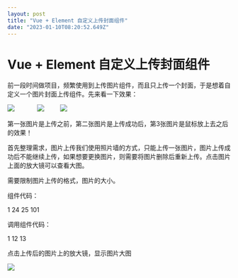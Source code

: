 ```yaml
---
layout: post
title: "Vue + Element 自定义上传封面组件"
date: "2023-01-10T08:20:52.649Z"
---
```

Vue + Element 自定义上传封面组件
=======================

前一段时间做项目，频繁使用到上传图片组件，而且只上传一个封面，于是想着自定义一个图片封面上传组件。先来看一下效果：

![](https://img2023.cnblogs.com/blog/141658/202301/141658-20230110093900057-1337564651.png)             ![](https://img2023.cnblogs.com/blog/141658/202301/141658-20230110093606737-6450534.png)         ![](https://img2023.cnblogs.com/blog/141658/202301/141658-20230110093615919-760586401.png)

第一张图片是上传之前，第二张图片是上传成功后，第3张图片是鼠标放上去之后的效果！

首先整理需求，图片上传我们使用照片墙的方式，只能上传一张图片，图片上传成功后不能继续上传，如果想要更换图片，则需要将图片删除后重新上传。点击图片上面的放大镜可以查看大图。

需要限制图片上传的格式，图片的大小。

组件代码：

  1 <template>
  2   <div class="upload">
  3     <el-upload
  4       :class="{'hidden':mFileList.length > 0}"
  5       list-type="picture-card"
  6       :on-remove="handleRemove"
  7       :action="action"
  8       :before-upload="beforeUploadHandle"
  9       :on-success="successHandle"
 10       :on-change="changeHandle"
 11       :limit="1"
 12       :accept="accept" 
 13       :on-exceed="handleExceed"
 14       :file-list="fileList"
 15       :on-preview="handlePictureCardPreview"
 16     >
 17       <i class="el-icon-plus"></i>
 18     </el-upload>
 19     <el-dialog :visible.sync="dialogVisible">
 20       <img width="100%" :src="dialogImageUrl" alt="" />
 21     </el-dialog>
 22   </div>
 23 </template>
 24 
 25 <script>
 26 export default { 27   props: {
 28     action: {
 29       type: String,
 30       default: "",
 31     },
 32     accept: {
 33       type: String,
 34       default: "",
 35     },
 36     fileList:{
 37       type: Array,
 38       default: () => \[\], 39     },
 40   },
 41   watch: {
 42     fileList(newValue, oldValue) {
 43       this.mFileList = newValue 44     }
 45   },
 46   data() {
 47     return { 48       dialogVisible: false, //图片放大
 49       fileImg: "", //上传图片
 50       dialogImageUrl: "", //图片地址
 51       mFileList:this.fileList,
 52     };
 53   },
 54   methods: {
 55     handleRemove(file, fileList) {
 56       this.$emit("upload-remove", file);
 57     },
 58     handlePictureCardPreview(file) {
 59       this.dialogImageUrl = file.url; 60       this.dialogVisible = true;
 61     },
 62     // 上传之前
 63     beforeUploadHandle(file) {
 64       if (file.type !== "image/jpeg" && file.type !== "image/png") {
 65         this.$message({
 66           message: "只支持jpg、png格式的图片！",
 67           type: "warning",
 68         });
 69         return false;
 70       }
 71       const isLt2M = file.size / 1024 / 1024 < 2;
 72       if (!isLt2M) {
 73         this.$message({
 74           message: "上传文件大小不能超过 2MB!",
 75           type: "warning",
 76         });
 77         return false;
 78       }
 79     },
 80     // 上传成功
 81     successHandle(response, file, fileList) {
 82       this.mFileList = fileList; 83       if (response && response.code === 200) {
 84         this.$message.success("图片上传成功！");
 85         this.$emit("upload-success", response, file);
 86       } else { 87         this.$message.error(response.msg);
 88       }
 89     },
 90     changeHandle(file, fileList) {
 91       if(file.response && file.response.code == 500) {
 92          this.$emit("upload-error",file);
 93       }
 94     },
 95     handleExceed(files, fileList) {
 96         this.$message.warning("只能上传1张图片！");
 97       },
 98   },
 99 };
100 </script>
101 <style lang="scss">
102 .upload .hidden .el-upload--picture-card {
103 display: none;
104 }
105 </style>

调用组件代码：

 1 <template>
 2     <div>
 3         <el-form ref="dataForm"    label-width="80px">
 4             <el-form-item label="封面" prop="cover" class="is-required">
 5                 <upload list-type="picture-card" :action="url" :accept="'.jpg,.png,.JPG,.PNG'" :fileList="fileList"
 6                     :limit="1" @upload-success="uploadFile" @upload-remove="removeFile" @upload-error="uploadError">
 7                 </upload>
 8             </el-form-item>
 9         </el-form>
10     </div>
11 </template>
12 
13 <script>
14     import Upload from '../components/cover-upload/index.vue'
15     export default {
16 components: {
17 Upload
18 },
19 data() {
20             return {
21                 url: "",
22 fileList: \[\],
23 }
24 },
25 methods: {
26 uploadUrl() {
27                 this.url = "http://xxx.xxx.xxx.xxx:xxx/yyxt/admin/course/courseInfo/upload?token=075de0303b15a38833a30a7a3b494794"//上传图片的后台接口
28 },
29 uploadError(file) {
30                 this.fileList = \[\];
31 },
32 uploadFile(response, file) {
33                 this.fileList = \[{
34 url: response.data,
35 }, \];
36 },
37 removeFile(file) {
38                 this.fileList = \[\];
39 },
40 },
41 mounted() {
42             this.uploadUrl();
43 }
44 }
45 </script>

点击上传后的图片上的放大镜，显示图片大图

![](https://img2023.cnblogs.com/blog/141658/202301/141658-20230110094519907-774363093.png)